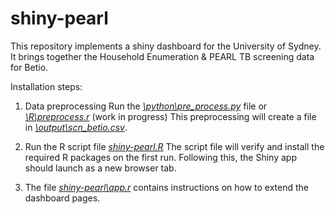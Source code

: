 # shiny-pearl

This repository implements a shiny dashboard for the University of Sydney. It brings together the Household Enumeration & PEARL TB screening data for Betio.

Installation steps:

1. Data preprocessing
Run the *[\python\pre_process.py](.\python\pre_process.py)* file or
*[\R\preprocess.r](.\R\preprocess.r)* (work in progress)
This preprocessing will create a file in *[\output\scn_betio.csv](\output\scn_betio.csv)*. 

2. Run the R script file *[shiny-pearl.R](shiny-pearl.R)*
The script file will verify and install the required R packages on the first run. Following this, the Shiny app should launch as a new browser tab.

3. The file *[shiny-pearl\app.r](shiny-pearl\app.r)* contains instructions on how to extend the dashboard pages.
